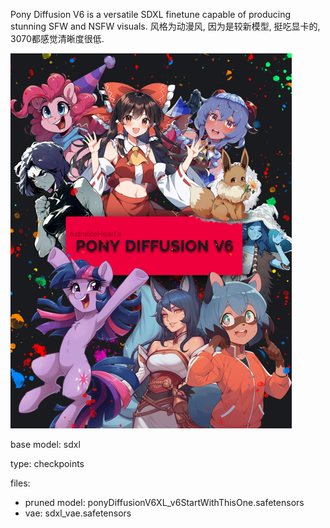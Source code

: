 Pony Diffusion V6 is a versatile SDXL finetune capable of producing stunning SFW and NSFW visuals. 风格为动漫风, 因为是较新模型, 挺吃显卡的, 3070都感觉清晰度很低.

![|300](../../../attach/Pasted%20image%2020240306203503.png)

base model: sdxl 

type: checkpoints

files:
- pruned model: ponyDiffusionV6XL_v6StartWithThisOne.safetensors
- vae: sdxl_vae.safetensors